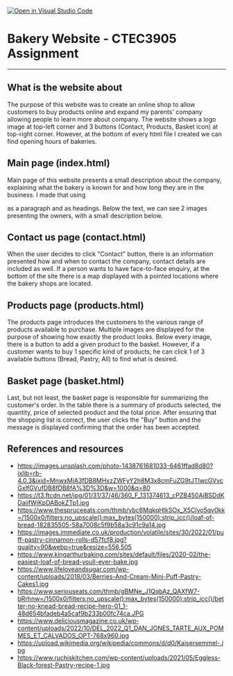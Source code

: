 [![Open in Visual Studio Code](https://classroom.github.com/assets/open-in-vscode-c66648af7eb3fe8bc4f294546bfd86ef473780cde1dea487d3c4ff354943c9ae.svg)](https://classroom.github.com/online_ide?assignment_repo_id=9959826&assignment_repo_type=AssignmentRepo)
# Bakery Website - CTEC3905  Assignment
- - - - 

## What is the website about ##

The purpose of this website was to create an online
shop to allow customers to buy products online and 
expand my parents' company allowing people to learn
more about company. The website shows a logo image at
top-left corner and 3 buttons (Contact, Products, Basket
icon) at top-right corner. However, at the bottom of every
html file I created we can find opening hours of bakeries.

## Main page (index.html) ##

Main page of this website presents a small description about
the company, explaining what the bakery is known for and how
long they are in the business. I made that using <p> as a
paragraph and <h> as headings. Below the text, we can see 2 
images presenting the owners, with a small description below.

## Contact us page (contact.html) ##

When the user decides to click "Contact" button, there is an
information presented how and when to contact the company,
contact details are included as well. If a person wants to have
face-to-face enquiry, at the bottom of the site there is a map
displayed with a pointed locations where the bakery shops are 
located.

## Products page (products.html) ##

The products page introduces the customers to the various range of
products available to purchase. Multiple images are displayed for the
purpose of showing how exactly the product looks. Below every image,
there is a button to add a given product to the basket. However, if
a customer wants to buy 1 specific kind of products, he can click 1 of 3
available buttons (Bread, Pastry, All) to find what is desired.

## Basket page (basket.html) ##

Last, but not least, the basket page is responsible for summarizing the
customer's order. In the table there is a summary of products selected,
the quantity, price of selected product and the total price. After ensuring
that the shopping list is correct, the user clicks the "Buy" button and the message
is displayed confirming that the order has been accepted.

## References and resources ##
- https://images.unsplash.com/photo-1438761681033-6461ffad8d80?ixlib=rb-4.0.3&ixid=MnwxMjA3fDB8MHxzZWFyY2h8M3x8cmFuZG9tJTIwcGVvcGxlfGVufDB8fDB8fA%3D%3D&w=1000&q=80
- https://t3.ftcdn.net/jpg/01/31/37/46/360_F_131374613_cPZB450AjBSDdKDaiifWjKpDABokZTp1.jpg
- https://www.thespruceeats.com/thmb/vbc6MqkqHlkSOx_X5Clyo5qv0kk=/1500x0/filters:no_upscale():max_bytes(150000):strip_icc()/loaf-of-bread-182835505-58a7008c5f9b58a3c91c9a14.jpg
- https://images.immediate.co.uk/production/volatile/sites/30/2022/01/puff-pastry-cinnamon-rolls-d57fcf8.jpg?quality=90&webp=true&resize=556,505
- https://www.kingarthurbaking.com/sites/default/files/2020-02/the-easiest-loaf-of-bread-youll-ever-bake.jpg
- https://www.lifeloveandsugar.com/wp-content/uploads/2018/03/Berries-And-Cream-Mini-Puff-Pastry-Cakes1.jpg
- https://www.seriouseats.com/thmb/gBMNe_J1QqbAz_QAXfW7-bRrhnw=/1500x0/filters:no_upscale():max_bytes(150000):strip_icc()/better-no-knead-bread-recipe-hero-01_1-48d654bfadeb4a5caf9b233b00fc74ca.JPG
- https://www.deliciousmagazine.co.uk/wp-content/uploads/2022/10/DEL_2022_Q1_DAN_JONES_TARTE_AUX_POMMES_ET_CALVADOS_OPT-768x960.jpg
- https://upload.wikimedia.org/wikipedia/commons/d/d0/Kaisersemmel-.jpg
- https://www.ruchiskitchen.com/wp-content/uploads/2021/05/Eggless-Black-forest-Pastry-recipe-1.jpg
